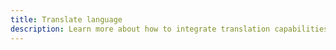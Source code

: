 ```yaml
---
title: Translate language
description: Learn more about how to integrate translation capabilities for your application using Amplify
---
```


<inline-fragment platform="js" src="~/lib/predictions/fragments/js/translate.md"></inline-fragment>
<inline-fragment platform="ios" src="~/lib/predictions/fragments/ios/translate.md"></inline-fragment>
<inline-fragment platform="android" src="~/lib/predictions/fragments/android/translate.md"></inline-fragment>
